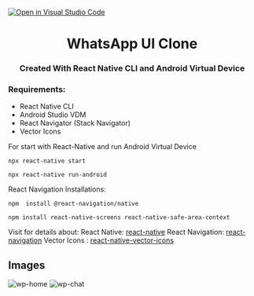 [![Open in Visual Studio Code](https://classroom.github.com/assets/open-in-vscode-c66648af7eb3fe8bc4f294546bfd86ef473780cde1dea487d3c4ff354943c9ae.svg)](https://classroom.github.com/online_ide?assignment_repo_id=8247689&assignment_repo_type=AssignmentRepo)

<h1 align="center">WhatsApp UI Clone</h1>
<h3 align="center">Created With React Native CLI and Android Virtual Device</h3>

### Requirements:

+ React Native CLI
+ Android Studio VDM
+ React Navigator (Stack Navigator)
+ Vector Icons

For start with React-Native and run  Android Virtual Device 
```
npx react-native start
```
```
npx react-native run-android
```
React Navigation Installations:
```
npm  install @react-navigation/native
```
```
npm install react-native-screens react-native-safe-area-context
```
Visit for details about:
React Native: [react-native](https://reactnative.dev/)
React Navigation: [react-navigation](https://reactnavigation.org/)
Vector Icons : [react-native-vector-icons](https://github.com/oblador/react-native-vector-icons)
## Images
![wp-home](https://user-images.githubusercontent.com/26837669/187000150-02d8bb44-0f21-49a1-8991-0541cdde5e5a.png)
![wp-chat](https://user-images.githubusercontent.com/26837669/187000194-dd0d0bb3-a4a9-49d4-bb02-a5be16bcfb3c.png)
